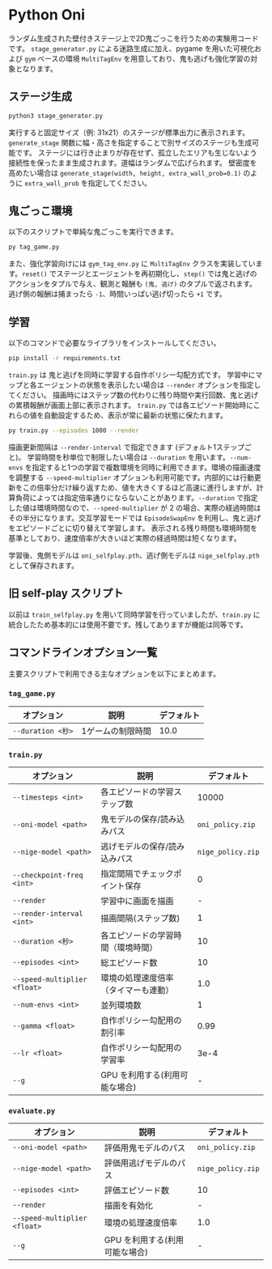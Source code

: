 # Python Oni

ランダム生成された壁付きステージ上で2D鬼ごっこを行うための実験用コードです。
`stage_generator.py` による迷路生成に加え、pygame を用いた可視化および `gym`
ベースの環境 `MultiTagEnv` を用意しており、鬼も逃げも強化学習の対象となります。

## ステージ生成

```bash
python3 stage_generator.py
```

実行すると固定サイズ（例: 31x21）のステージが標準出力に表示されます。
`generate_stage` 関数に幅・高さを指定することで別サイズのステージも生成可能です。
ステージには行き止まりが存在せず、孤立したエリアも生じないよう接続性を保ったまま生成されます。道幅はランダムで広げられます。
壁密度を高めたい場合は `generate_stage(width, height, extra_wall_prob=0.1)` のように
`extra_wall_prob` を指定してください。

## 鬼ごっこ環境

以下のスクリプトで単純な鬼ごっこを実行できます。

```bash
py tag_game.py
```

また、強化学習向けには `gym_tag_env.py` に `MultiTagEnv` クラスを実装しています。`reset()` でステージとエージェントを再初期化し、`step()` では鬼と逃げのアクションをタプルで与え、観測と報酬も `(鬼, 逃げ)` のタプルで返されます。逃げ側の報酬は捕まったら `-1`、時間いっぱい逃げ切ったら `+1` です。

## 学習

以下のコマンドで必要なライブラリをインストールしてください。

```bash
pip install -r requirements.txt
```

`train.py` は 鬼と逃げを同時に学習する自作ポリシー勾配方式です。
学習中にマップと各エージェントの状態を表示したい場合は `--render` オプションを指定してください。
描画時にはステップ数の代わりに残り時間や実行回数、鬼と逃げの累積報酬が画面上部に表示されます。
`train.py` では各エピソード開始時にこれらの値を自動設定するため、表示が常に最新の状態に保たれます。

```bash
py train.py --episodes 1000 --render
```

描画更新間隔は `--render-interval` で指定できます (デフォルト1ステップごと)。
学習時間を秒単位で制限したい場合は `--duration` を用います。`--num-envs` を指定すると1つの学習で複数環境を同時に利用できます。環境の描画速度を調整する `--speed-multiplier` オプションも利用可能です。内部的には行動更新をこの倍率分だけ繰り返すため、値を大きくするほど高速に進行しますが、計算負荷によっては指定倍率通りにならないことがあります。`--duration` で指定した値は環境時間なので、`--speed-multiplier` が 2 の場合、実際の経過時間はその半分になります。交互学習モードでは `EpisodeSwapEnv` を利用し、鬼と逃げをエピソードごとに切り替えて学習します。
表示される残り時間も環境時間を基準としており、速度倍率が大きいほど実際の経過時間は短くなります。

学習後、鬼側モデルは `oni_selfplay.pth`、逃げ側モデルは `nige_selfplay.pth` として保存されます。

## 旧 self-play スクリプト

以前は `train_selfplay.py` を用いて同時学習を行っていましたが、`train.py` に統合したため基本的には使用不要です。残してありますが機能は同等です。

## コマンドラインオプション一覧

主要スクリプトで利用できる主なオプションを以下にまとめます。

### `tag_game.py`

| オプション | 説明 | デフォルト |
|------------|------|-----------|
| `--duration <秒>` | 1ゲームの制限時間 | 10.0 |

### `train.py`

| オプション | 説明 | デフォルト |
|------------|------|-----------|
| `--timesteps <int>` | 各エピソードの学習ステップ数 | 10000 |
| `--oni-model <path>` | 鬼モデルの保存/読み込みパス | `oni_policy.zip` |
| `--nige-model <path>` | 逃げモデルの保存/読み込みパス | `nige_policy.zip` |
| `--checkpoint-freq <int>` | 指定間隔でチェックポイント保存 | 0 |
| `--render` | 学習中に画面を描画 | - |
| `--render-interval <int>` | 描画間隔(ステップ数) | 1 |
| `--duration <秒>` | 各エピソードの学習時間（環境時間） | 10 |
| `--episodes <int>` | 総エピソード数 | 10 |
| `--speed-multiplier <float>` | 環境の処理速度倍率（タイマーも連動） | 1.0 |
| `--num-envs <int>` | 並列環境数 | 1 |
| `--gamma <float>` | 自作ポリシー勾配用の割引率 | 0.99 |
| `--lr <float>` | 自作ポリシー勾配用の学習率 | 3e-4 |
| `--g` | GPU を利用する(利用可能な場合) | - |

### `evaluate.py`

| オプション | 説明 | デフォルト |
|------------|------|-----------|
| `--oni-model <path>` | 評価用鬼モデルのパス | `oni_policy.zip` |
| `--nige-model <path>` | 評価用逃げモデルのパス | `nige_policy.zip` |
| `--episodes <int>` | 評価エピソード数 | 10 |
| `--render` | 描画を有効化 | - |
| `--speed-multiplier <float>` | 環境の処理速度倍率 | 1.0 |
| `--g` | GPU を利用する(利用可能な場合) | - |
